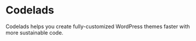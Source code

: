 # Codelads
Codelads helps you create fully-customized WordPress themes faster with more sustainable code.
